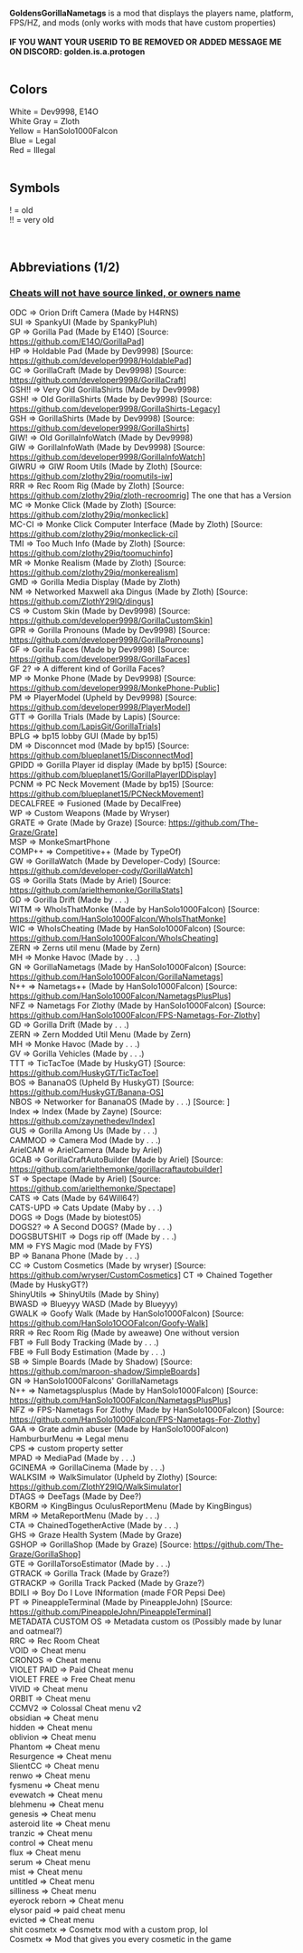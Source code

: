 **GoldensGorillaNametags** is a mod that displays the players name, platform, FPS/HZ, and mods (only works with mods that have custom properties)<br>
<br>
**IF YOU WANT YOUR USERID TO BE REMOVED OR ADDED MESSAGE ME ON DISCORD: golden.is.a.protogen**
<br>
<br>
## Colors<br>
White = Dev9998, E14O<br>
White Gray = Zloth<br>
Yellow = HanSolo1000Falcon<br>
Blue = Legal<br>
Red = Illegal<br>
<br>
## Symbols<br>
! = old<br>
!! = very old<br>
<br>
<br>
## Abbreviations (1/2)<br>
### <ins>**Cheats will not have source linked, or owners name**</ins><br>
ODC           => Orion Drift Camera (Made by H4RNS)<br>
SUI           => SpankyUI (Made by SpankyPluh)<br>
GP            => Gorilla Pad (Made by E14O) [Source: https://github.com/E14O/GorillaPad]<br>
HP            => Holdable Pad (Made by Dev9998) [Source: https://github.com/developer9998/HoldablePad]<br>
GC            => GorillaCraft (Made by Dev9998) [Source: https://github.com/developer9998/GorillaCraft]<br>
GSH!!         => Very Old GorillaShirts (Made by Dev9998)<br>
GSH!          => Old GorillaShirts (Made by Dev9998) [Source: https://github.com/developer9998/GorillaShirts-Legacy]<br>
GSH           => GorillaShirts (Made by Dev9998) [Source: https://github.com/developer9998/GorillaShirts]<br>
GIW!          => Old GorillaInfoWatch (Made by Dev9998)<br>
GIW           => GorillaInfoWath (Made by Dev9998) [Source: https://github.com/developer9998/GorillaInfoWatch]<br>
GIWRU         => GIW Room Utils (Made by Zloth) [Source: https://github.com/zlothy29iq/roomutils-iw]<br>
RRR           => Rec Room Rig (Made by Zloth) [Source: https://github.com/zlothy29iq/zloth-recroomrig] The one that has a Version<br>
MC            => Monke Click (Made by Zloth) [Source: https://github.com/zlothy29iq/monkeclick]<br>
MC-CI         => Monke Click Computer Interface (Made by Zloth) [Source: https://github.com/zlothy29iq/monkeclick-ci]<br>
TMI           => Too Much Info (Made by Zloth) [Source: https://github.com/zlothy29iq/toomuchinfo]<br>
MR            => Monke Realism (Made by Zloth) [Source: https://github.com/zlothy29iq/monkerealism]<br>
GMD           => Gorilla Media Display (Made by Zloth)<br>
NM            => Networked Maxwell aka Dingus (Made by Zloth) [Source: https://github.com/ZlothY29IQ/dingus]<br>
CS            => Custom Skin (Made by Dev9998) [Source: https://github.com/developer9998/GorillaCustomSkin]<br>
GPR           => Gorilla Pronouns (Made by Dev9998) [Source: https://github.com/developer9998/GorillaPronouns]<br>
GF            => Gorila Faces (Made by Dev9998) [Source: https://github.com/developer9998/GorillaFaces]<br>
GF 2?         => A different kind of Gorilla Faces?<br>
MP            => Monke Phone (Made by Dev9998) [Source: https://github.com/developer9998/MonkePhone-Public]<br>
PM            => PlayerModel (Upheld by Dev9998) [Source: https://github.com/developer9998/PlayerModel]<br>
GTT           => Gorilla Trials (Made by Lapis) [Source: https://github.com/LapisGit/GorillaTrials]<br>
BPLG          => bp15 lobby GUI (Made by bp15)<br>
DM            => Disconncet mod (Made by bp15) [Source: https://github.com/blueplanet15/DisconnectMod]<br>
GPIDD         => Gorilla Player id display (Made by bp15) [Source: https://github.com/blueplanet15/GorillaPlayerIDDisplay]<br>
PCNM          => PC Neck Movement (Made by bp15) [Source: https://github.com/blueplanet15/PCNeckMovement]<br>
DECALFREE     => Fusioned (Made by DecalFree)<br>
WP            => Custom Weapons (Made by Wryser)<br>
GRATE         => Grate (Made by Graze) [Source: https://github.com/The-Graze/Grate]<br>
MSP           => MonkeSmartPhone<br>
COMP++        => Competitive++ (Made by TypeOf)<br>
GW            => GorillaWatch (Made by Developer-Cody) [Source: https://github.com/developer-cody/GorillaWatch]<br>
GS            => Gorilla Stats (Made by Ariel) [Source: https://github.com/arielthemonke/GorillaStats]<br>
GD            => Gorilla Drift (Made by . . .)<br>
WITM          => WhoIsThatMonke (Made by HanSolo1000Falcon) [Source: https://github.com/HanSolo1000Falcon/WhoIsThatMonke]<br>
WIC           => WhoIsCheating (Made by HanSolo1000Falcon) [Source: https://github.com/HanSolo1000Falcon/WhoIsCheating]<br>
ZERN          => Zerns util menu (Made by Zern)<br>
MH            => Monke Havoc (Made by . . .)<br>
GN            => GorillaNametags (Made by HanSolo1000Falcon) [Source: https://github.com/HanSolo1000Falcon/GorillaNametags]<br>
N++           => Nametags++ (Made by HanSolo1000Falcon) [Source: https://github.com/HanSolo1000Falcon/NametagsPlusPlus]<br>
NFZ           => Nametags For Zlothy (Made by HanSolo1000Falcon) [Source: https://github.com/HanSolo1000Falcon/FPS-Nametags-For-Zlothy]<br>
GD            => Gorilla Drift (Made by . . .)<br>
ZERN          => Zern Modded Util Menu (Made by Zern)<br>
MH            => Monke Havoc (Made by . . .)<br>
GV            => Gorilla Vehicles (Made by . . .)<br>
TTT           => TicTacToe (Made by HuskyGT) [Source: https://github.com/HuskyGT/TicTacToe]<br>
BOS           => BananaOS (Upheld By HuskyGT) [Source: https://github.com/HuskyGT/Banana-OS]<br>
NBOS          => Networker for BananaOS (Made by . . .) [Source: ]<br>
Index         => Index (Made by Zayne) [Source: https://github.com/zaynethedev/Index]<br>
GUS           => Gorilla Among Us (Made by . . .)<br>
CAMMOD        => Camera Mod (Made by . . .)<br>
ArielCAM      => ArielCamera (Made by Ariel)<br>
GCAB          => GorillaCraftAutoBuilder (Made by Ariel) [Source: https://github.com/arielthemonke/gorillacraftautobuilder]<br>
ST            => Spectape (Made by Ariel) [Source: https://github.com/arielthemonke/Spectape]<br>
CATS          => Cats (Made by 64Will64?)<br>
CATS-UPD      => Cats Update (Maby by . . .)<br>
DOGS          => Dogs (Made by biotest05)<br>
DOGS2?        => A Second DOGS? (Made by . . .)<br>
DOGSBUTSHIT   => Dogs rip off (Made by . . .)<br>
MM            => FYS Magic mod (Made by FYS)<br>
BP            => Banana Phone (Made by . . .)<br>
CC            => Custom Cosmetics (Made by wryser) [Source: https://github.com/wryser/CustomCosmetics]
CT            => Chained Together (Made by HuskyGT?)<br>
ShinyUtils    => ShinyUtils (Made by Shiny)<br>
BWASD         => Blueyyy WASD (Made by Blueyyy)<br>
GWALK         => Goofy Walk (Made by HanSolo1000Falcon) [Source: https://github.com/HanSolo1OOOFalcon/Goofy-Walk]<br>
RRR           => Rec Room Rig (Made by aweawe) One without version<br>
FBT           => Full Body Tracking (Made by . . .)<br>
FBE           => Full Body Estimation (Made by . . .)<br>
SB            => Simple Boards (Made by Shadow) [Source: https://github.com/maroon-shadow/SimpleBoards]<br>
GN            => HanSolo1000Falcons' GorillaNametags<br>
N++           => Nametagsplusplus (Made by HanSolo1000Falcon) [Source: https://github.com/HanSolo1000Falcon/NametagsPlusPlus]<br>
NFZ           => FPS-Nametags For Zlothy (Made by HanSolo1000Falcon) [Source: https://github.com/HanSolo1000Falcon/FPS-Nametags-For-Zlothy]<br>
GAA           => Grate admin abuser (Made by HanSolo1000Falcon)<br>
HamburburMenu => Legal menu<br>
CPS           => custom property setter<br>
MPAD          => MediaPad (Made by . . .)<br>
GCINEMA       => GorillaCinema (Made by . . .)<br>
WALKSIM       => WalkSimulator (Upheld by Zlothy) [Source: https://github.com/ZlothY29IQ/WalkSimulator]<br>
DTAGS         => DeeTags (Made by Dee?)<br>
KBORM         => KingBingus OculusReportMenu (Made by KingBingus)<br>
MRM           => MetaReportMenu (Made by . . .)<br>
CTA           => ChainedTogetherActive (Made by . . .)<br>
GHS           => Graze Health System (Made by Graze)<br>
GSHOP         => GorillaShop (Made by Graze) [Source: https://github.com/The-Graze/GorillaShop]<br>
GTE           => GorillaTorsoEstimator (Made by . . .)<br>
GTRACK        => Gorilla Track (Made by Graze?)<br>
GTRACKP       => Gorilla Track Packed (Made by Graze?)<br>
BDILI         => Boy Do I Love INformation (made FOR Pepsi Dee)<br>
PT            => PineappleTerminal (Made by PineappleJohn) [Source: https://github.com/PineappleJohn/PineappleTerminal]<br>
METADATA CUSTOM OS => Metadata custom os (Possibly made by lunar and oatmeal?)<br>
RRC           => Rec Room Cheat<br>
VOID          => Cheat menu<br>
CRONOS        => Cheat menu<br>
VIOLET PAID   => Paid Cheat menu<br>
VIOLET FREE   => Free Cheat menu<br>
VIVID         => Cheat menu<br>
ORBIT         => Cheat menu<br>
CCMV2         => Colossal Cheat menu v2<br>
obsidian      => Cheat menu<br>
hidden        => Cheat menu<br>
oblivion      => Cheat menu<br>
Phantom       => Cheat menu<br>
Resurgence    => Cheat menu<br>
SlientCC      => Cheat menu<br>
renwo         => Cheat menu<br>
fysmenu       => Cheat menu<br>
evewatch      => Cheat menu<br>
blehmenu      => Cheat menu<br>
genesis       => Cheat menu<br>
asteroid lite => Cheat menu<br>
tranzic       => Cheat menu<br>
control       => Cheat menu<br>
flux          => Cheat menu<br>
serum         => Cheat menu<br>
mist          => Cheat menu<br>
untitled      => Cheat menu<br>
silliness     => Cheat menu<br>
eyerock reborn => Cheat menu<br>
elysor paid   => paid cheat menu<br>
evicted       => Cheat menu<br>
shit cosmetx  => Cosmetx mod with a custom prop, lol<br>
Cosmetx       => Mod that gives you every cosmetic in the game<br>
